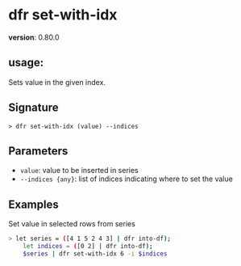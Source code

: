 # dfr set-with-idx

**version**: 0.80.0

## **usage**:

Sets value in the given index.

## Signature

`> dfr set-with-idx (value) --indices`

## Parameters

- `value`: value to be inserted in series
- `--indices {any}`: list of indices indicating where to set the value

## Examples

Set value in selected rows from series

```bash
> let series = ([4 1 5 2 4 3] | dfr into-df);
    let indices = ([0 2] | dfr into-df);
    $series | dfr set-with-idx 6 -i $indices
```
